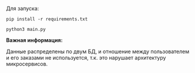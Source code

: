 Для запуска:

```pip install -r requirements.txt```

```python3 main.py```

**Важная информация:**

Данные распределены по двум БД, и отношение между пользователем и его заказами не используется, т.к. это нарушает архитектуру микросервисов.